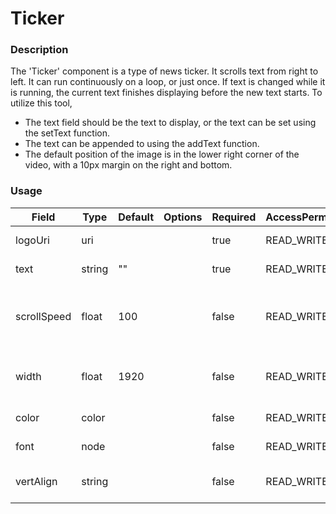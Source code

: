 # Ticker

### Description
The 'Ticker' component is a type of news ticker. It scrolls text from right to left. It can run continuously on a loop, or just once. If text is changed while it is running, the current text finishes displaying before the new text starts. 
To utilize this tool,
 - The text field should be the text to display, or the text can be set using the setText function.
 - The text can be appended to using the addText function.
 - The default position of the image is in the lower right corner of the video, with a 10px margin on the right and bottom. 

### Usage
| Field | Type | Default | Options | Required | AccessPermission | Description |
| ----------- | ----------- | ----------- | ----------- | ----------- | ----------- | ----------- |
| logoUri | uri | | | true | READ_WRITE | The uri of the image. |
| text | string | "" | | true | READ_WRITE | The text to scroll. |
| scrollSpeed | float | 100 | | false | READ_WRITE | The speed of the scrolling in pixels per second. |
| width | float | 1920 | | false | READ_WRITE | The width of the Ticker component. |
| color | color | | | false | READ_WRITE | The text color. |
| font | node | | | false | READ_WRITE | The text's font. |
| vertAlign | string | | | false | READ_WRITE | The text's vertAlign field. |